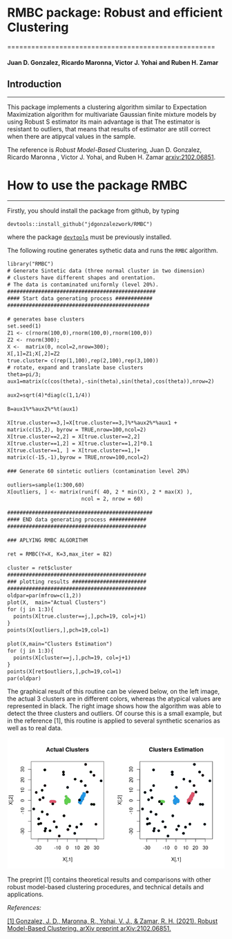 # RMBC package: Robust and efficient Clustering 
====================================================

#### Juan D. Gonzalez, Ricardo Maronna, Victor J. Yohai and Ruben H. Zamar 


## Introduction
------------

This package implements a clustering algorithm similar to Expectation Maximization 
algorithm for multivariate Gaussian finite mixture models by using Robust S estimator its main advantage is that The estimator is resistant to outliers, that means that results of
    estimator are still correct when there are atipycal values in the   sample.

The reference is _Robust Model-Based_ Clustering, Juan D. Gonzalez, Ricardo Maronna
, Victor J. Yohai, and Ruben H. Zamar [arxiv:2102.06851](https://arxiv.org/pdf/2102.06851.pdf).



# How to use the package RMBC
------------------------------

Firstly, you should install the package from github, by typing  

``` {.r}
devtools::install_github("jdgonzalezwork/RMBC")
``` 
where the package [`devtools`](https://cran.r-project.org/web/packages/devtools/index.html) must be previously installed.

The following routine generates sythetic data and runs the `RMBC` algorithm. 

``` {.r}
library("RMBC")
# Generate Sintetic data (three normal cluster in two dimension)
# clusters have different shapes and orentation.
# The data is contaminated uniformly (level 20%).
################################################
#### Start data generating process ############
##############################################

# generates base clusters
set.seed(1)
Z1 <- c(rnorm(100,0),rnorm(100,0),rnorm(100,0))
Z2 <- rnorm(300);
X <-  matrix(0, ncol=2,nrow=300);
X[,1]=Z1;X[,2]=Z2
true.cluster= c(rep(1,100),rep(2,100),rep(3,100))
# rotate, expand and translate base clusters
theta=pi/3;
aux1=matrix(c(cos(theta),-sin(theta),sin(theta),cos(theta)),nrow=2)

aux2=sqrt(4)*diag(c(1,1/4))

B=aux1%*%aux2%*%t(aux1)

X[true.cluster==3,]=X[true.cluster==3,]%*%aux2%*%aux1 + 
matrix(c(15,2), byrow = TRUE,nrow=100,ncol=2)
X[true.cluster==2,2] = X[true.cluster==2,2]
X[true.cluster==1,2] = X[true.cluster==1,2]*0.1
X[true.cluster==1, ] = X[true.cluster==1,]+ 
matrix(c(-15,-1),byrow = TRUE,nrow=100,ncol=2)

### Generate 60 sintetic outliers (contamination level 20%)

outliers=sample(1:300,60)
X[outliers, ] <- matrix(runif( 40, 2 * min(X), 2 * max(X) ),
                        ncol = 2, nrow = 60)

###############################################
#### END data generating process ############
#############################################

### APLYING RMBC ALGORITHM 

ret = RMBC(Y=X, K=3,max_iter = 82)

cluster = ret$cluster
#############################################
### plotting results ########################
#############################################
oldpar=par(mfrow=c(1,2))
plot(X,  main="Actual Clusters")
for (j in 1:3){
  points(X[true.cluster==j,],pch=19, col=j+1)
}
points(X[outliers,],pch=19,col=1)

plot(X,main="Clusters Estimation")
for (j in 1:3){
  points(X[cluster==j,],pch=19, col=j+1)
}
points(X[ret$outliers,],pch=19,col=1)
par(oldpar)
```
The graphical result of this routine can be viewed below, on the left image, the actual 3 clusters are in different colors, whereas the atypical values are represented in black. The right image shows how the algorithm was able to detect the three clusters and outliers. 
Of course this is a small example, but in the reference [1], this routine is applied to 
several synthetic scenarios as well as to real data. 

![alt text](https://github.com/jdgonzalezwork/RMBC/blob/main/result.png)



The preprint [1] contains theoretical results and comparisons with other robust model-based clustering procedures, and technical details and applications.   

*References:*

[[1] Gonzalez, J. D., Maronna, R., Yohai, V. J., & Zamar, R. H. (2021). Robust Model-Based Clustering. arXiv preprint arXiv:2102.06851.](https://arxiv.org/abs/1906.08198)

